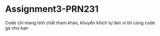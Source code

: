 # Assignment3-PRN231
Code chỉ mang tính chất tham khảo, khuyến khích tự làm vì tôi cũng code gà như bạn
